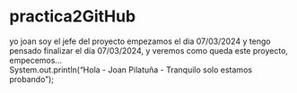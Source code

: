 # practica2GitHub
yo joan soy el jefe del proyecto empezamos el dia 07/03/2024 y tengo pensado finalizar el día 07/03/2024, y veremos como queda este proyecto, empecemos...  
System.out.println(“Hola - Joan Pilatuña - Tranquilo solo estamos probando”);
